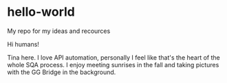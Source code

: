 # hello-world
My repo for my ideas and recources

Hi humans!

Tina here. I love API automation, personally I feel like that's the heart of the whole SQA process.
I enjoy meeting sunrises in the fall and taking pictures with the GG Bridge in the background.
